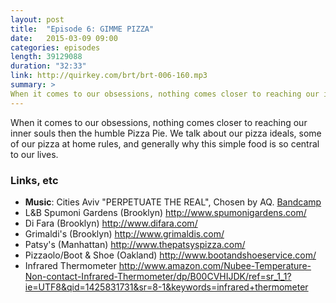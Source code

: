 ```yaml
---
layout: post
title:  "Episode 6: GIMME PIZZA"
date:   2015-03-09 09:00
categories: episodes
length: 39129088
duration: "32:33"
link: http://quirkey.com/brt/brt-006-160.mp3
summary: >
When it comes to our obsessions, nothing comes closer to reaching our inner souls then the humble Pizza Pie. We talk about our pizza ideals, some of our pizza at home rules, and generally why this simple food is so central to our lives.
---
```

When it comes to our obsessions, nothing comes closer to reaching our inner souls then the humble Pizza Pie. We talk about our pizza ideals, some of our pizza at home rules, and generally why this simple food is so central to our lives.

<!-- more -->

### Links, etc

* <strong>Music</strong>: Cities Aviv "PERPETUATE THE REAL", Chosen by AQ. [Bandcamp](http://citiesaviv.bandcamp.com/track/perpetuate-the-real)
* L&B Spumoni Gardens (Brooklyn) <http://www.spumonigardens.com/>
* Di Fara (Brooklyn) <http://www.difara.com/>
* Grimaldi's (Brooklyn) <http://www.grimaldis.com/>
* Patsy's (Manhattan) <http://www.thepatsyspizza.com/>
* Pizzaolo/Boot & Shoe (Oakland) <http://www.bootandshoeservice.com/>
* Infrared Thermometer <http://www.amazon.com/Nubee-Temperature-Non-contact-Infrared-Thermometer/dp/B00CVHIJDK/ref=sr_1_1?ie=UTF8&qid=1425831731&sr=8-1&keywords=infrared+thermometer>
